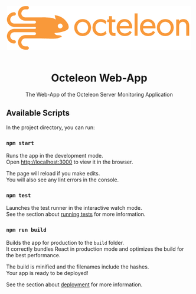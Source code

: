 <div align="center">
  <a href="https://github.com/Octeleon/Octeleon-web-app">
    <img width="500"
    src="public/logo_500w.png">
  </a>
  <br>
  <br>
  <h1>Octeleon Web-App</h1>
  <p>
    The Web-App of the Octeleon Server Monitoring Application  
  <p>
</div>

## Available Scripts

In the project directory, you can run:

### `npm start`

Runs the app in the development mode.<br>
Open [http://localhost:3000](http://localhost:3000) to view it in the browser.

The page will reload if you make edits.<br>
You will also see any lint errors in the console.

### `npm test`

Launches the test runner in the interactive watch mode.<br>
See the section about [running tests](#running-tests) for more information.

### `npm run build`

Builds the app for production to the `build` folder.<br>
It correctly bundles React in production mode and optimizes the build for the best performance.

The build is minified and the filenames include the hashes.<br>
Your app is ready to be deployed!

See the section about [deployment](#deployment) for more information.
